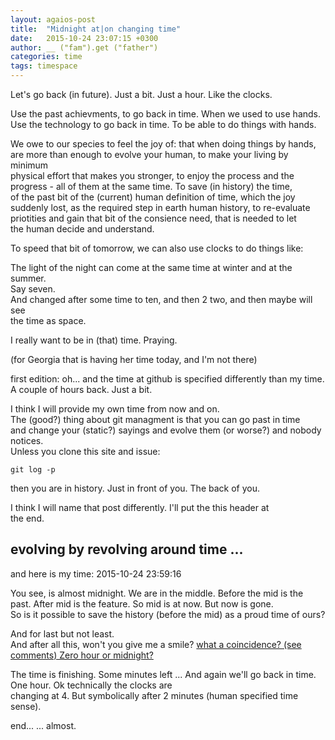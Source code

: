 ```yaml
---
layout: agaios-post
title:  "Midnight at|on changing time"
date:   2015-10-24 23:07:15 +0300
author: __ ("fam").get ("father")
categories: time
tags: timespace
---
```


Let's go back (in future). Just a bit. Just a hour. Like the clocks.

Use the past achievments, to go back in time. When we used to use hands.  
Use the technology to go back in time. To be able to do things with hands.

We owe to our species to feel the joy of: that when doing things by hands,  
are more than enough to evolve your human, to make your living by minimum  
physical effort that makes you stronger, to enjoy the process and the  
progress - all of them at the same time. To save (in history) the time,  
of the past bit of the (current) human definition of time, which the joy  
suddenly lost, as the required step in earth human history, to re-evaluate  
priotities and gain that bit of the consience need, that is needed to let  
the human decide and understand.

To speed that bit of tomorrow, we can also use clocks to do things like:

The light of the night can come at the same time at winter and at the summer.  
Say seven.  
And changed after some time to ten, and then 2 two, and then maybe will see  
the time as space.

I really want to be in (that) time. Praying.

(for Georgia that is having her time today, and I'm not there)

first edition:
oh... and the time at github is specified differently than my time.  
A couple of hours back. Just a bit.

I think I will provide my own time from now and on.  
The (good?) thing about git managment is that you can go past in time   
and change your (static?) sayings and evolve them (or worse?) and nobody  
notices.  
Unless you clone this site and issue:

`git log -p`

then you are in history. Just in front of you.  The back of you.

I think I will name that post differently. I'll put the this header at  
the end.

## evolving by revolving around time ... ##

and here is my time: 2015-10-24 23:59:16

You see, is almost midnight. We are in the middle. Before the mid is the  
past. After mid is the feature. So mid is at now. But now is gone.  
So is it possible to save the history (before the mid) as a proud time
of ours?

And for last but not least.  
And after all this, won't you give me a smile?
[what a coincidence? (see comments) Zero hour or midnight?](https://www.youtube.com/watch?v=4vHvzybkqfo)

The time is finishing. Some minutes left ...
And again we'll go back in time. One hour. Ok technically the clocks are  
changing at 4. But symbolically after 2 minutes (human specified time sense).

end...
... almost.
